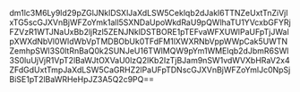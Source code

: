 dm1lc3M6Ly9ld29pZGlJNklDSXlJaXdLSW5Ceklqb2dJakl6TTNZeUxtTnZiVjlxTG5scGJXVnBjWFZoYmk1all5SXNDaUpoWkdRaU9pQWlhaTU1YVcxbGFYRjFZVzR1WTJNaUxBb2ljRzl5ZENJNklDSTBORE1pTEFvaWFXUWlPaUFpTjJWalpXWXdNbVl0WldWbVpTMDBObUk0TFdFM1lXWXRNbVppWWpCak5UWTNZemhpSWl3S0ltRnBaQ0k2SUNJeU16TWlMQW9pYm1WMElqb2dJbmR6SWl3S0luUjVjR1VpT2lBaWJtOXVaU0lzQ2lKb2IzTjBJam9nSW1vdWVXbHRaV2x4ZFdGdUxtTmpJaXdLSW5CaGRHZ2lPaUFpTDNscGJXVnBjWFZoYmlJc0NpSjBiSE1pT2lBaWRHeHpJZ3A5Q2c9PQ==

